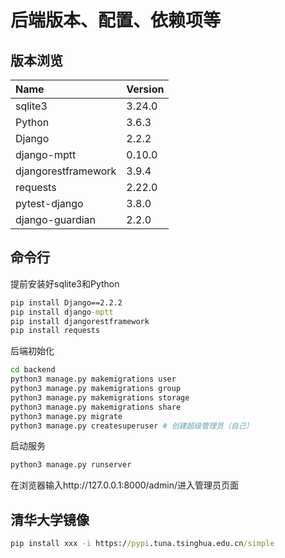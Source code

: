 # 后端版本、配置、依赖项等

## 版本浏览

| Name                | Version |
| :------------------ | :------ |
| sqlite3             | 3.24.0  |
| Python              | 3.6.3   |
| Django              | 2.2.2   |
| django-mptt         | 0.10.0  |
| djangorestframework | 3.9.4   |
| requests            | 2.22.0  |
| pytest-django       | 3.8.0   |
| django-guardian     | 2.2.0   |

## 命令行

提前安装好sqlite3和Python

```cmd
pip install Django==2.2.2
pip install django-mptt
pip install djangorestframework
pip install requests
```

后端初始化

```bash
cd backend
python3 manage.py makemigrations user
python3 manage.py makemigrations group
python3 manage.py makemigrations storage
python3 manage.py makemigrations share
python3 manage.py migrate
python3 manage.py createsuperuser # 创建超级管理员（自己）
```

启动服务

```cmd
python3 manage.py runserver
```

在浏览器输入http://127.0.0.1:8000/admin/进入管理员页面

## 清华大学镜像

```cmd
pip install xxx -i https://pypi.tuna.tsinghua.edu.cn/simple
```
